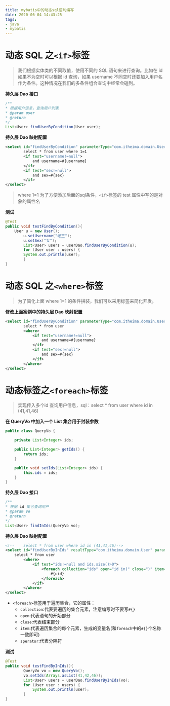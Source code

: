 ```yaml
---
title: mybatis中的动态sql语句编写
date: 2020-06-04 14:43:25
tags:
- java
- mybatis
---
```


# 动态 SQL 之`<if>`标签
>我们根据实体类的不同取值，使用不同的 SQL 语句来进行查询。比如在 id 如果不为空时可以根据 id 查询，如果 username 不同空时还要加入用户名作为条件。这种情况在我们的多条件组合查询中经常会碰到。

**持久层 Dao 接口**
```java
/**
* 根据用户信息，查询用户列表
* @param user
* @return
*/
List<User> findUserByCondition(User user);
```
**持久层 Dao 映射配置**
```xml
<select id="findUserByCondition" parameterType="com.itheima.domain.User" resultType="com.itheima.domain.User">
        select * from user where 1=1
        <if test="username!=null">
            and username=#{username}
        </if>
        <if test="sex!=null">
            and sex=#{sex}
        </if>
</select>
```
> where 1=1 为了方便添加后面的sql条件，`<if>`标签的 test 属性中写的是对象的属性名

**测试**
```java
@Test
public void testFindByCondition(){
	User u = new User();
        u.setUsername("老王");
        u.setSex("女");
        List<User> users = userDao.findUserByCondition(u);
        for (User user : users) {
		System.out.println(user);
        }
}
```
# 动态 SQL 之`<where>`标签
> 为了简化上面 where 1=1 的条件拼装，我们可以采用<where>标签来简化开发。

**修改上面案例中的持久层 Dao 映射配置**
```xml
<select id="findUserByCondition" parameterType="com.itheima.domain.User" resultType="com.itheima.domain.User">
        select * from user
        <where>
            <if test="username!=null">
                and username=#{username}
            </if>
            <if test="sex!=null">
                and sex=#{sex}
            </if>
        </where>
</select>
```
# 动态标签之`<foreach>`标签
> 实现传入多个id 查询用户信息，sql：select * from user where id in (41,41,46)

**在 QueryVo 中加入一个 List 集合用于封装参数**
```java
public class QueryVo {

    private List<Integer> ids;

    public List<Integer> getIds() {
        return ids;
    }

    public void setIds(List<Integer> ids) {
        this.ids = ids;
    }
}
```
**持久层 Dao 接口**
```java
/**
* 根据 id 集合查询用户
* @param vo
* @return
*/
List<User> findInIds(QueryVo vo);
```
**持久层 Dao 映射配置**
```xml
<!--    select * from user where id in (41,41,46)-->
<select id="findUserByInIds" resultType="com.itheima.domain.User" parameterType="com.itheima.domain.QueryVo">
	select * from user
        <where>
            <if test="ids!=null and ids.size()>0">
                <foreach collection="ids" open="id in(" close=")" item="uid" separator=",">
                    #{uid}
                </foreach>
            </if>
        </where>
</select>
```
- `<foreach>`标签用于遍历集合，它的属性：
	- `collection`:代表要遍历的集合元素，注意编写时不要写`#{}`
	- `open`:代表语句的开始部分
	- `close`:代表结束部分
	- `item`:代表遍历集合的每个元素，生成的变量名(和`foreach`中的`#{}`个名称一致即可)
	- `sperator`:代表分隔符

**测试**
```java
@Test
public void testFindByInIds(){
        QueryVo vo = new QueryVo();
        vo.setIds(Arrays.asList(41,42,46));
        List<User> users = userDao.findUserByInIds(vo);
        for (User user : users) {
            System.out.println(user);
        }
}
```